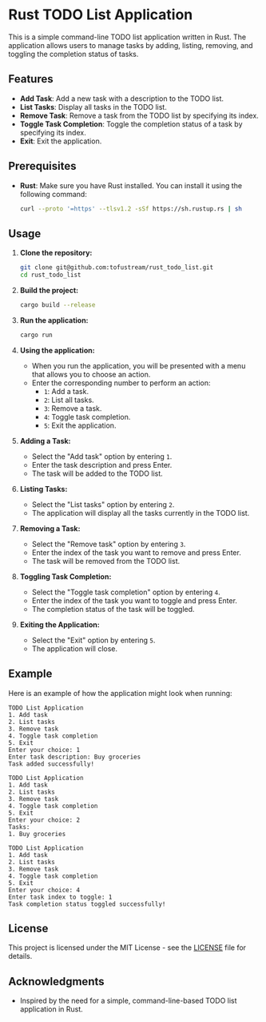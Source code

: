 
# Rust TODO List Application

This is a simple command-line TODO list application written in Rust. The application allows users to manage tasks by adding, listing, removing, and toggling the completion status of tasks.

## Features

- **Add Task**: Add a new task with a description to the TODO list.
- **List Tasks**: Display all tasks in the TODO list.
- **Remove Task**: Remove a task from the TODO list by specifying its index.
- **Toggle Task Completion**: Toggle the completion status of a task by specifying its index.
- **Exit**: Exit the application.

## Prerequisites

- **Rust**: Make sure you have Rust installed. You can install it using the following command:
  ```bash
  curl --proto '=https' --tlsv1.2 -sSf https://sh.rustup.rs | sh
  ```

## Usage

1. **Clone the repository:**

    ```bash
    git clone git@github.com:tofustream/rust_todo_list.git
    cd rust_todo_list
    ```

2. **Build the project:**

    ```bash
    cargo build --release
    ```

3. **Run the application:**

    ```bash
    cargo run
    ```

4. **Using the application:**

    - When you run the application, you will be presented with a menu that allows you to choose an action.
    - Enter the corresponding number to perform an action:
      - `1`: Add a task.
      - `2`: List all tasks.
      - `3`: Remove a task.
      - `4`: Toggle task completion.
      - `5`: Exit the application.

5. **Adding a Task:**

    - Select the "Add task" option by entering `1`.
    - Enter the task description and press Enter.
    - The task will be added to the TODO list.

6. **Listing Tasks:**

    - Select the "List tasks" option by entering `2`.
    - The application will display all the tasks currently in the TODO list.

7. **Removing a Task:**

    - Select the "Remove task" option by entering `3`.
    - Enter the index of the task you want to remove and press Enter.
    - The task will be removed from the TODO list.

8. **Toggling Task Completion:**

    - Select the "Toggle task completion" option by entering `4`.
    - Enter the index of the task you want to toggle and press Enter.
    - The completion status of the task will be toggled.

9. **Exiting the Application:**

    - Select the "Exit" option by entering `5`.
    - The application will close.

## Example

Here is an example of how the application might look when running:

```
TODO List Application
1. Add task
2. List tasks
3. Remove task
4. Toggle task completion
5. Exit
Enter your choice: 1
Enter task description: Buy groceries
Task added successfully!

TODO List Application
1. Add task
2. List tasks
3. Remove task
4. Toggle task completion
5. Exit
Enter your choice: 2
Tasks:
1. Buy groceries

TODO List Application
1. Add task
2. List tasks
3. Remove task
4. Toggle task completion
5. Exit
Enter your choice: 4
Enter task index to toggle: 1
Task completion status toggled successfully!
```

## License

This project is licensed under the MIT License - see the [LICENSE](LICENSE) file for details.

## Acknowledgments

- Inspired by the need for a simple, command-line-based TODO list application in Rust.
